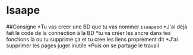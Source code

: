 # Isaape
##Consigne
*Tu vas creer une BD que tu vas nommer `isaapebd`
*J'ai déjà fait le code de la connection à la BD
*tu va créer les ancre dans tes fonctions là ou tu supprime ça et tu cree les liens proprement dit
*J'ai supprimer les pages juger inutile
*Puis on se partage le travail

